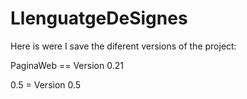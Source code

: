 # LlenguatgeDeSignes
Here is were I save the diferent versions of the project:

  PaginaWeb == Version 0.21
  
  0.5 = Version 0.5
